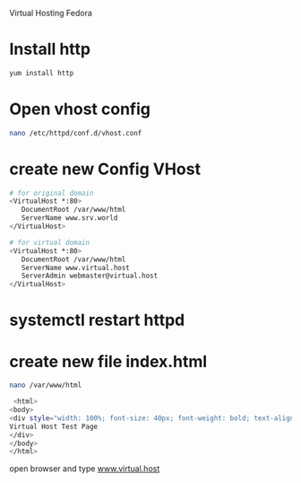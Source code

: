 Virtual Hosting Fedora
# Install http
```bash
yum install http
```
# Open vhost config
```bash
nano /etc/httpd/conf.d/vhost.conf
```
# create new Config VHost
```bash
# for original domain
<VirtualHost *:80>
   DocumentRoot /var/www/html
   ServerName www.srv.world
</VirtualHost>

# for virtual domain
<VirtualHost *:80>
   DocumentRoot /var/www/html
   ServerName www.virtual.host
   ServerAdmin webmaster@virtual.host
</VirtualHost>
```
# systemctl restart httpd 
# create new file index.html
```bash
nano /var/www/html 
```
```bash
 <html>
<body>
<div style="width: 100%; font-size: 40px; font-weight: bold; text-align: center;">
Virtual Host Test Page
</div>
</body>
</html>
```
open browser and type www.virtual.host
